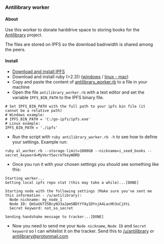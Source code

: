 ### Antilibrary worker


#### About

Use this worker to donate harddrive space to storing books for the [Antilibrary](https://www.reddit.com/r/antilibrary/comments/6ow6tq/antilibrary_faq/) project. 

The files are stored on IPFS so the download badnwidth is shared among the peers.

#### Install

- [Download and install IPFS](https://ipfs.io/docs/install/)
- Download and install ruby (>2.3)) ([windows](https://rubyinstaller.org/) / [linux - mac](https://www.ruby-lang.org/en/documentation/installation/))
- Copy and paste the content of [antilibrary_worker.rb](https://raw.githubusercontent.com/antilibrary/antilibrary_worker/master/antilibrary_worker.rb) to a file in your machine
- Open the file `antilibrary_worker.rb` with a text editor and set the variable `IPFS_BIN_PATH` to the IPFS binary file.

```
# Set IPFS_BIN_PATH with the full path to your ipfs bin file (it cannot be a relative path)
# Windows example: 
# IPFS_BIN_PATH = 'C:/go-ipfs/ipfs.exe'
# Linux example:
IPFS_BIN_PATH = './ipfs'
```

- Run the script with `ruby antilibrary_worker.rb -h` to see how to define your settings. Example run:

```
ruby al_worker.rb --storage-limit=1000GB --nickname=i_seed_books --secret_keyword=MyVerYSecreTkeyWORD
```

- Once you run it with your chosen settings you should see something like this:

```
Starting worker...
Getting local ipfs repo stat (this may take a while)...[DONE]

Starting node with the following settings (Make sure you've sent me this information - /u/antilibrary):
  Node nickname: my_node_1
  Node ID: QmSaUU735BcyNJ3aJpmSBDtYfAy1DYxjA4LacHh3uCjXtL
  Secret keyword: not_so_secret

Sending handshake message to tracker...[DONE]
```

- Now you need to send me your `Node nickname`, `Node ID` and `Secret keyword` so I can whitelist it on the tracker. Send this to [/u/antilibrary](https://www.reddit.com/user/antilibrary/) or antilibrary@protonmail.com
